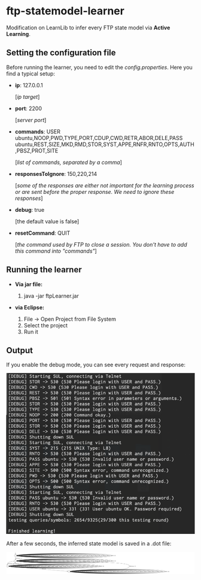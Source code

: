 # ftp-statemodel-learner

Modification on LearnLib to infer every FTP state model via **Active Learning**.

## Setting the configuration file
Before running the learner, you need to edit the *config.properties*. Here you find a typical setup:
  
- **ip**: 127.0.0.1
    
    [*ip target*] 
- **port**: 2200

    [*server port*]
- **commands**: USER ubuntu,NOOP,PWD,TYPE,PORT,CDUP,CWD,RETR,ABOR,DELE,PASS ubuntu,REST,SIZE,MKD,RMD,STOR,SYST,APPE,RNFR,RNTO,OPTS,AUTH,PBSZ,PROT,SITE

     [*list of commands, separated by a comma*]
- **responsesToIgnore**: 150,220,214

    [*some of the responses are either not important for the learning process or are sent before the proper response. We need to ignore these responses*]
- **debug**: true

    [the default value is false] 

- **resetCommand**: QUIT

    [*the command used by FTP to close a session. You don't have to add this command into "commands"*]

## Running the learner 

- **Via jar file:**
    1. java -jar ftpLearner.jar
    
- **via Eclipse:**
    1. File -> Open Project from File System 
    2. Select the project
    3. Run it

## Output 

If you enable the debug mode, you can see every request and response:

![alt text](./ftp-statemodel-learner.png "Learning")

After a few seconds, the inferred state model is saved in a .dot file:

![alt text](learnedModel-1.png "State model")